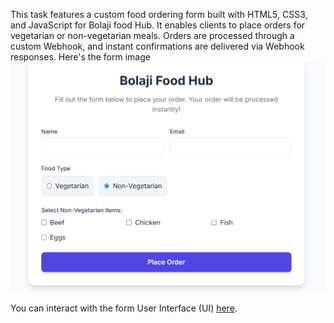 This task features a custom food ordering form built with HTML5, CSS3, and JavaScript for Bolaji food Hub. It enables clients to place orders for vegetarian or non-vegetarian meals. Orders are processed through a custom Webhook, and instant confirmations are delivered via Webhook responses. Here's the form image![Food Ordering Form Screenshot](/image/Food_Automation.png)
 
 You can interact with the form User Interface (UI) <a href="https://bolajianalyst.github.io/Food_Ordering_Form/">here</a>.
